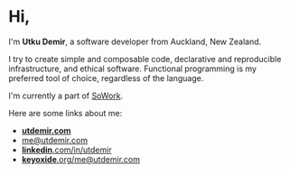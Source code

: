# Hi,

I'm **Utku Demir**, a software developer from Auckland, New Zealand.

I try to create simple and composable code, declarative and reproducible
infrastructure, and ethical software. Functional programming is my
preferred tool of choice, regardless of the language.

I'm currently a part of [SoWork](https://sowork.com/).

Here are some links about me:

- [**utdemir.com**](https://utdemir.com)
- [me@utdemir.com](mailto:me@utdemir.com)
- [**linkedin**.com/in/utdemir](https://linkedin.com/in/utdemir)
- [**keyoxide**.org/me@utdemir.com](https://keyoxide.org/me@utdemir.com) 
